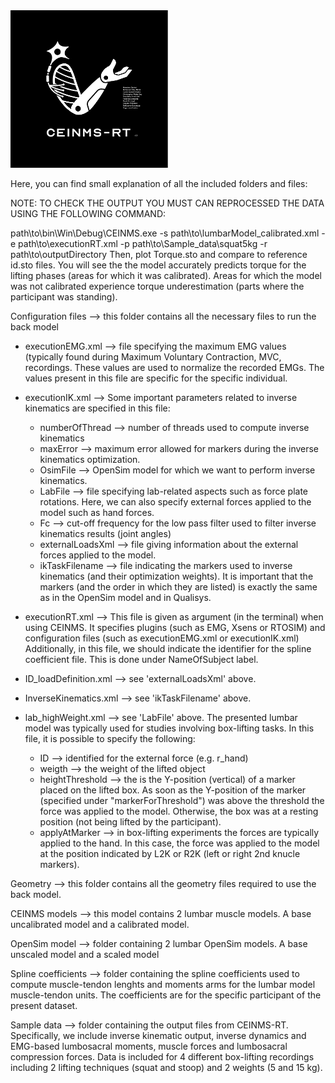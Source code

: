 <img src="https://github.com/CEINMS-RT/ceinmsrt-core-cpp/blob/main/logo-ceinms-rt-white-v.png" width="50%" alt="CEINMS-RT logo">

Here, you can find small explanation of all the included folders and files: 

NOTE: TO CHECK THE OUTPUT YOU MUST CAN REPROCESSED THE DATA USING THE FOLLOWING COMMAND:

path\to\bin\Win\Debug\CEINMS.exe -s path\to\lumbarModel_calibrated.xml -e path\to\\executionRT.xml -p path\to\Sample_data\squat5kg -r path\to\outputDirectory
Then, plot Torque.sto and compare to reference id.sto files. You will see the the model accurately predicts torque for the lifting phases (areas for which it was calibrated).
Areas for which the model was not calibrated experience torque underestimation (parts where the participant was standing).


Configuration files --> this folder contains all the necessary files to run the back model

- executionEMG.xml --> file specifying the maximum EMG values (typically found during Maximum Voluntary Contraction, MVC, recordings. These values are used to normalize the recorded EMGs. The values present
in this file are specific for the specific individual.

- executionIK.xml --> Some important parameters related to inverse kinematics are specified in this file:
	* numberOfThread --> number of threads used to compute inverse kinematics
	* maxError --> maximum error allowed for markers during the inverse kinematics optimization. 
	* OsimFile --> OpenSim model for which we want to perform inverse kinematics. 
	* LabFile --> file specifying lab-related aspects such as force plate rotations. Here, we can also specify external forces applied to the model such as hand forces. 
	* Fc --> cut-off frequency for the low pass filter used to filter inverse kinematics results (joint angles)
	* externalLoadsXml --> file giving information about the external forces applied to the model. 
	* ikTaskFilename --> file indicating the markers used to inverse kinematics (and their optimization weights). It is important that the markers (and the order in which they are listed) is exactly the same as in the OpenSim model and in Qualisys.

- executionRT.xml --> This file is given as argument (in the terminal) when using CEINMS. It specifies plugins (such as EMG, Xsens or RTOSIM) and configuration files (such as executionEMG.xml or executionIK.xml)
Additionally, in this file, we should indicate the identifier for the spline coefficient file. This is done under NameOfSubject label.

- ID_loadDefinition.xml --> see 'externalLoadsXml' above. 

- InverseKinematics.xml --> see 'ikTaskFilename' above. 

- lab_highWeight.xml --> see 'LabFile' above. The presented lumbar model was typically used for studies involving box-lifting tasks. In this file, it is possible to specify the following:
	* ID --> identified for the external force (e.g. r_hand)
	* weigth --> the weight of the lifted object
	* heightThreshold --> the is the Y-position (vertical) of a marker placed on the lifted box. As soon as the Y-position of the marker (specified under "markerForThreshold") was above the threshold
	the force was applied to the model. Otherwise, the box was at a resting position (not being lifted by the participant).
	* applyAtMarker --> in box-lifting experiments the forces are typically applied to the hand. In this case, the force was applied to the model at the position indicated by L2K or R2K (left or right 2nd knucle markers).

Geometry --> this folder contains all the geometry files required to use the back model.

CEINMS models --> this model contains 2 lumbar muscle models. A base uncalibrated model and a calibrated model.

OpenSim model --> folder containing 2 lumbar OpenSim models. A base unscaled model and a scaled model

Spline coefficients --> folder containing the spline coefficients used to compute muscle-tendon lenghts and moments arms for the lumbar model muscle-tendon units. The coefficients are for the specific participant of the present dataset.

Sample data --> folder containing the output files from CEINMS-RT. Specifically, we include inverse kinematic output, inverse dynamics and EMG-based lumbosacral moments, muscle forces and lumbosacral compression forces. 
Data is included for 4 different box-lifting recordings including 2 lifting techniques (squat and stoop) and 2 weights (5 and 15 kg). 

